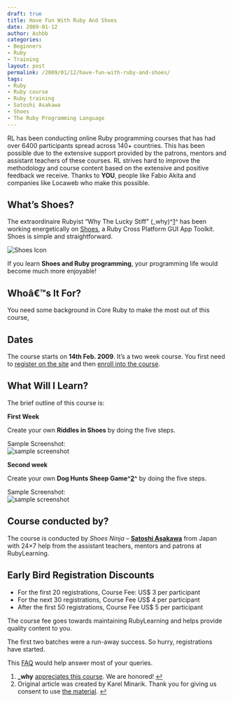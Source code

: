 ```yaml
---
draft: true
title: Have Fun With Ruby And Shoes
date: 2009-01-12
author: Ashbb
categories:
- Beginners
- Ruby
- Training
layout: post
permalink: /2009/01/12/have-fun-with-ruby-and-shoes/
tags:
- Ruby
- Ruby course
- Ruby training
- Satoshi Asakawa
- Shoes
- The Ruby Programming Language
---
```

RL has been conducting online Ruby programming courses that has had over
6400 participants spread across 140+ countries. This has been possible
due to the extensive support provided by the patrons, mentors and
assistant teachers of these courses. RL strives hard to improve the
methodology and course content based on the extensive and positive
feedback we receive.<!--more--> Thanks to **YOU**, people like Fabio Akita and
companies like Locaweb who make this possible.

## What’s Shoes?

The extraordinaire Rubyist “Why The Lucky Stiff”
(\_why)^[1](#fn-1096-1)^ has been working energetically on
[Shoes](http://shoooes.net/), a Ruby Cross Platform GUI App Toolkit.
Shoes is simple and straightforward.

![Shoes Icon](http://rubylearning.com/images/shoes-icon.png)

If you learn **Shoes and Ruby programming**, your programming life would
become much more enjoyable!

## Whoâ€™s It For?

You need some background in Core Ruby to make the most out of this
course,

## Dates

The course starts on **14th Feb. 2009**. It’s a two week course. You
first need to [register on the site](http://rubylearning.org/) and then
[enroll into the
course](http://rubylearning.org/class/course/view.php?id=22).

## What Will I Learn?

The brief outline of this course is:

**First Week**

Create your own **Riddles in Shoes** by doing the five steps.

Sample Screenshot: \
 ![sample
screenshot](http://rubylearning.com/images/riddles_snapshot.jpg)

**Second week**

Create your own **Dog Hunts Sheep Game^[2](#fn-1096-2)^** by doing the
five steps.

Sample Screenshot: \
 ![sample screenshot](http://rubylearning.com/images/sheep_snapshot.jpg)

## Course conducted by?

The course is conducted by *Shoes Ninja* – **[Satoshi
Asakawa](http://newwws.shoooes.net/2008/09/27/the-ashbb-shoes-class.html)**
from Japan with 24×7 help from the assistant teachers, mentors and
patrons at RubyLearning.

## Early Bird Registration Discounts

-   For the first 20 registrations, Course Fee: US\$ 3 per participant
-   For the next 30 registrations, Course Fee US\$ 4 per participant
-   After the first 50 registrations, Course Fee US\$ 5 per participant

The course fee goes towards maintaining RubyLearning and helps provide
quality content to you.

The first two batches were a run-away success. So hurry, registrations
have started.

This [FAQ](http://rubylearning.com/satishtalim/faq.html) would help
answer most of your queries.

1.  **\_why** [appreciates this
    course](http://rubylearning.com/blog/2008/10/30/ruby-and-shoes-programming-a-new-course/#comment-94551).
    We are honored! [↩](#fnref-1096-1)
2.  Original article was created by Karel Minarik. Thank you for giving
    us consent to use [the
    material](http://www.restafari.org/object-oriented-sheep-running-in-ruby-shoes.html).
    [↩](#fnref-1096-2)

